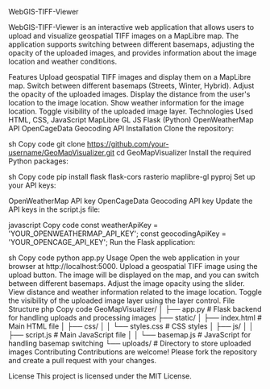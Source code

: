 WebGIS-TIFF-Viewer

WebGIS-TIFF-Viewer is an interactive web application that allows users to upload and visualize geospatial TIFF images on a MapLibre map. The application supports switching between different basemaps, adjusting the opacity of the uploaded images, and provides information about the image location and weather conditions.

Features
Upload geospatial TIFF images and display them on a MapLibre map.
Switch between different basemaps (Streets, Winter, Hybrid).
Adjust the opacity of the uploaded images.
Display the distance from the user's location to the image location.
Show weather information for the image location.
Toggle visibility of the uploaded image layer.
Technologies Used
HTML, CSS, JavaScript
MapLibre GL JS
Flask (Python)
OpenWeatherMap API
OpenCageData Geocoding API
Installation
Clone the repository:

sh
Copy code
git clone https://github.com/your-username/GeoMapVisualizer.git
cd GeoMapVisualizer
Install the required Python packages:

sh
Copy code
pip install flask flask-cors rasterio maplibre-gl pyproj
Set up your API keys:

OpenWeatherMap API key
OpenCageData Geocoding API key
Update the API keys in the script.js file:

javascript
Copy code
const weatherApiKey = 'YOUR_OPENWEATHERMAP_API_KEY';
const geocodingApiKey = 'YOUR_OPENCAGE_API_KEY';
Run the Flask application:

sh
Copy code
python app.py
Usage
Open the web application in your browser at http://localhost:5000.
Upload a geospatial TIFF image using the upload button.
The image will be displayed on the map, and you can switch between different basemaps.
Adjust the image opacity using the slider.
View distance and weather information related to the image location.
Toggle the visibility of the uploaded image layer using the layer control.
File Structure
php
Copy code
GeoMapVisualizer/
│
├── app.py                   # Flask backend for handling uploads and processing images
├── static/
│   ├── index.html           # Main HTML file
│   ├── css/
│   │   └── styles.css       # CSS styles
│   ├── js/
│   │   ├── script.js        # Main JavaScript file
│   │   └── basemap.js       # JavaScript for handling basemap switching
└── uploads/                 # Directory to store uploaded images
Contributing
Contributions are welcome! Please fork the repository and create a pull request with your changes.

License
This project is licensed under the MIT License.
